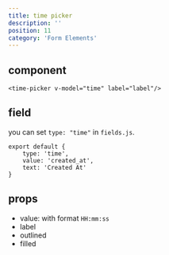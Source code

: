 ```yaml
---
title: time picker
description: ''
position: 11
category: 'Form Elements'
---
```


## component
```vue
<time-picker v-model="time" label="label"/>
```

## field

you can set ```type: "time"``` in ```fields.js```.

```js[fields.js]
export default {
    type: 'time', 
    value: 'created_at',
    text: 'Created At'
}
```


## props
- value: with format ```HH:mm:ss```
- label
- outlined
- filled